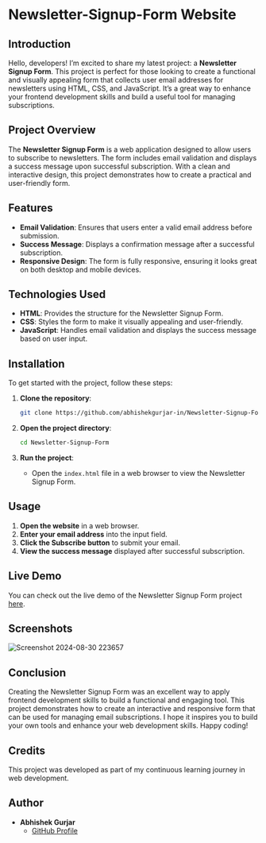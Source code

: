 
# Newsletter-Signup-Form Website
## Introduction

Hello, developers! I’m excited to share my latest project: a **Newsletter Signup Form**. This project is perfect for those looking to create a functional and visually appealing form that collects user email addresses for newsletters using HTML, CSS, and JavaScript. It’s a great way to enhance your frontend development skills and build a useful tool for managing subscriptions.

## Project Overview

The **Newsletter Signup Form** is a web application designed to allow users to subscribe to newsletters. The form includes email validation and displays a success message upon successful subscription. With a clean and interactive design, this project demonstrates how to create a practical and user-friendly form.

## Features

- **Email Validation**: Ensures that users enter a valid email address before submission.
- **Success Message**: Displays a confirmation message after a successful subscription.
- **Responsive Design**: The form is fully responsive, ensuring it looks great on both desktop and mobile devices.

## Technologies Used

- **HTML**: Provides the structure for the Newsletter Signup Form.
- **CSS**: Styles the form to make it visually appealing and user-friendly.
- **JavaScript**: Handles email validation and displays the success message based on user input.



## Installation

To get started with the project, follow these steps:

1. **Clone the repository**:
    ```bash
    git clone https://github.com/abhishekgurjar-in/Newsletter-Signup-Form.git
    ```

2. **Open the project directory**:
    ```bash
    cd Newsletter-Signup-Form
    ```

3. **Run the project**:
    - Open the `index.html` file in a web browser to view the Newsletter Signup Form.

## Usage

1. **Open the website** in a web browser.
2. **Enter your email address** into the input field.
3. **Click the Subscribe button** to submit your email.
4. **View the success message** displayed after successful subscription.



## Live Demo

You can check out the live demo of the Newsletter Signup Form project [here](https://abhishekgurjar-in.github.io/Newsletter-Signup-Form/).

## Screenshots
 ![Screenshot 2024-08-30 223657](https://github.com/user-attachments/assets/c74a5393-1eac-4382-964c-7ed8f7f3aa76)

## Conclusion

Creating the Newsletter Signup Form was an excellent way to apply frontend development skills to build a functional and engaging tool. This project demonstrates how to create an interactive and responsive form that can be used for managing email subscriptions. I hope it inspires you to build your own tools and enhance your web development skills. Happy coding!

## Credits

This project was developed as part of my continuous learning journey in web development.

## Author

- **Abhishek Gurjar**
  - [GitHub Profile](https://github.com/abhishekgurjar-in)

